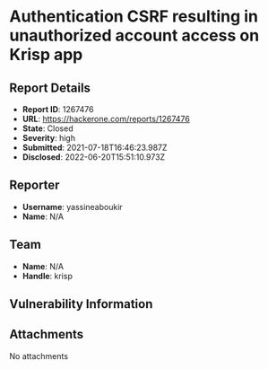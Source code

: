 # Authentication CSRF resulting in unauthorized account access on Krisp app

## Report Details
- **Report ID**: 1267476
- **URL**: https://hackerone.com/reports/1267476
- **State**: Closed
- **Severity**: high
- **Submitted**: 2021-07-18T16:46:23.987Z
- **Disclosed**: 2022-06-20T15:51:10.973Z

## Reporter
- **Username**: yassineaboukir
- **Name**: N/A

## Team
- **Name**: N/A
- **Handle**: krisp

## Vulnerability Information


## Attachments
No attachments
